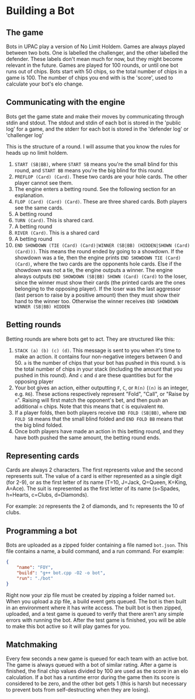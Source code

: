 # Building a Bot


## The game
Bots in UPAC play a version of No Limit Holdem. Games are always played between two bots.
One is labelled the challenger, and the other labelled the defender. These labels
don't mean much for now, but they might become relevant in the future. Games are played
for 100 rounds, or until one bot runs out of chips. Bots start with 50 chips,
so the total number of chips in a game is 100. The number of chips you end with
is the 'score', used to calculate your bot's elo change.

## Communicating with the engine
Bots get the game state and make their moves by communicating through stdin and stdout. 
The stdout and stdin of each bot is stored in the 'public log' for a game, and the stderr
for each bot is stored in the 'defender log' or 'challenger log'

This is the structure of a round. I will assume that you know the rules for heads up no limit holdem.
1. `START (SB|BB)`, where `START SB` means you're the small blind for this round,
   and `START BB` means you're the big blind for this round.
2. `PREFLOP (Card) (Card)`. These two cards are your hole cards. The other player cannot see them.
3. The engine enters a betting round. See the following section for
   an explanation.
4. `FLOP (Card) (Card) (Card)`. These are three shared cards. Both players see the same cards.
5. A betting round
6. `TURN (Card)`. This is shared card.
7. A betting round
8.  `RIVER (Card)`. This is a shared card
9. A betting round
10. `END SHOWDOWN (TIE (Card) (Card)|WINNER (SB|BB) (HIDDEN|SHOWN (Card) (Card)))`. 
    This means the round ended by going to a showdown. 
    If the showdown was a tie, then the engine prints `END SHOWDOWN TIE (Card) (Card)`, 
    where the two cards are the opponents hole cards.
    Else if the showdown was not a tie, the engine outputs a winner.
    The engine always outputs `END SHOWDOWN (SB|BB) SHOWN (Card) (Card)` to the loser, since the winner
    must show their cards (the printed cards are the ones belonging to the opposing player). 
    If the loser was the last aggressor (last person to raise by a positive amount) 
    then they must show their hand to the winner too. 
    Otherwise the winner receives `END SHOWDOWN WINNER (SB|BB) HIDDEN`

## Betting rounds
Betting rounds are where bots get to act. They are structured like this:

1. `STACK (a) (b) (c) (d)`. This message is sent to you when it's time to make an action.
   it contains four non-negative integers between 0 and 50. `a` is the number of chips 
   that your bot has pushed in this round. `b` is the total number of chips in your stack
   (including the amount that you pushed in this round). And `c` and `d` are these quantities
   but for the opposing player
2. Your bot gives an action, either outputting `F`, `C`, or `R(n)` (`(n)` is an integer, e.g. `R6`).
   These actions respectively represent "Fold", "Call", or "Raise by `n`". 
   Raising will first match the opponent's bet, and then push an additional `n` chips. 
   Note that this means that `C` is equivalent `R0`.
3. If a player folds, then both players receive `END FOLD (SB|BB)`, where `END FOLD SB` means that
   the small blind folded and `END FOLD BB` means that the big blind folded.
4. Once both players have made an action in this betting round, 
   and they have both pushed the same amount, the betting round ends.

## Representing cards
Cards are always 2 characters. The first represents value and the second represents suit. 
The value of a card is either represented as a single digit (for 2-9), or as the first letter of its name
(T=10, J=Jack, Q=Queen, K=King, A=Ace). The suit is represented as the first letter of its name 
(s=Spades, h=Hearts, c=Clubs, d=Diamonds).

For example:
`2d` represents the 2 of diamonds, and `Tc` represents the 10 of clubs.

## Programming a bot
Bots are uploaded as a zipped folder containing a file named `bot.json`. This file contains a name,
a build command, and a run command. For example:

```json
{
    "name": "FOY",
    "build": "g++ bot.cpp -O2 -o bot",
    "run": "./bot"
}
```

Right now your zip file must be created by zipping a folder named `bot`. When you upload a zip file,
a build event gets queued. The bot is then built in an environment where it has write access.
The built bot is then zipped, uploaded, and a test game is queued to verify that there aren't
any simple errors with running the bot. After the test game is finished, you
will be able to make this bot active so it will play games for you.

## Matchmaking
Every few seconds a new game is queued for each team with an active bot. 
The game is always queued with a bot of similar rating. After a game is finished,
the final chip values divided by 100 are used as the score in an elo calculation.
If a bot has a runtime error during the game then its score is considered to be zero,
and the other bot gets 1
(this is harsh but necessary to prevent bots from self-destructing when they are losing).
